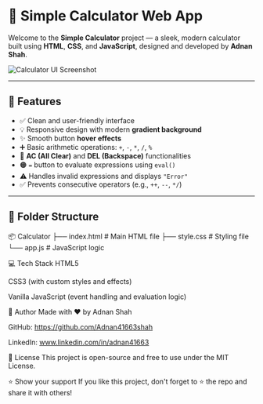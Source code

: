 # 🔢 Simple Calculator Web App

Welcome to the **Simple Calculator** project — a sleek, modern calculator built using **HTML**, **CSS**, and **JavaScript**, designed and developed by **Adnan Shah**.

![Calculator UI Screenshot](./screenshot)

---

## 🚀 Features

- ✅ Clean and user-friendly interface
- 💡 Responsive design with modern **gradient background**
- ✨ Smooth button **hover effects**
- ➕ Basic arithmetic operations: `+`, `-`, `*`, `/`, `%`
- 🔄 **AC (All Clear)** and **DEL (Backspace)** functionalities
- 🟠 `=` button to evaluate expressions using `eval()`
- ⚠️ Handles invalid expressions and displays `"Error"`
- ✅ Prevents consecutive operators (e.g., `++`, `--`, `*/`)

---

## 📁 Folder Structure

📦 Calculator
├── index.html # Main HTML file
├── style.css # Styling file
└── app.js # JavaScript logic

💻 Tech Stack
HTML5

CSS3 (with custom styles and effects)

Vanilla JavaScript (event handling and evaluation logic)


🙌 Author
Made with ❤️ by Adnan Shah

GitHub: https://github.com/Adnan41663shah

LinkedIn: www.linkedin.com/in/adnan41663

📜 License
This project is open-source and free to use under the MIT License.

⭐ Show your support
If you like this project, don't forget to ⭐ the repo and share it with others!


